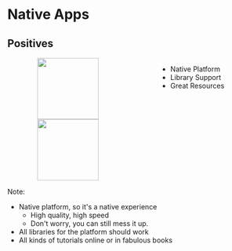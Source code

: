 # Native Apps
## Positives

<div style="display: flex; justify-content: space-around;">
  <div style="display: flex; flex-direction: column; justify-content: space-between">
    <img src="img/kotlin-logo.png" height="125" />
    <img src="img/Swift_logo_color.svg" height="125" />
  </div>

  <ul>
    <li class="fragment spaced-item" data-fragment-index="0">Native Platform</li>
    <li class="fragment spaced-item" data-fragment-index="1">Library Support</li>
    <li class="fragment spaced-item" data-fragment-index="2">Great Resources</li>
  </ul>
</div>

Note:
- Native platform, so it's a native experience
  - High quality, high speed
  - Don't worry, you can still mess it up.
- All libraries for the platform should work
- All kinds of tutorials online or in fabulous books
